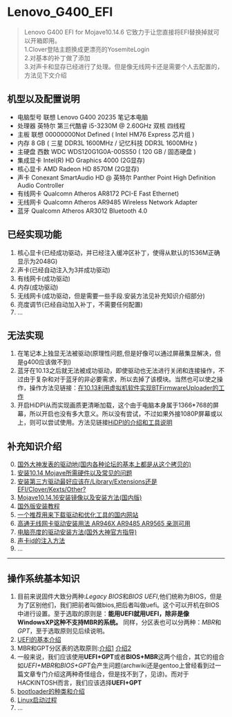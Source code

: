 # Lenovo_G400_EFI
>Lenovo G400 EFI for Mojave10.14.6 它致力于让您直接将EFI替换掉就可以开箱即用。\
>1.Clover登陆主题换成更漂亮的YosemiteLogin \
>2.对基本的补丁做了添加 \
>3.对声卡和显存已经进行了处理。但是像无线网卡还是需要个人去配置的，方法见下文介绍


## 机型以及配置说明
* 电脑型号	联想 Lenovo G400 20235 笔记本电脑    
* 处理器	英特尔 第三代酷睿 i5-3230M @ 2.60GHz 双核 四线程
* 主板	联想 00000000Not Defined ( Intel HM76 Express 芯片组 )
* 内存	8 GB ( 三星 DDR3L 1600MHz / 记忆科技 DDR3L 1600MHz )
* 主硬盘	西数 WDC WDS120G1G0A-00SS50 ( 120 GB / 固态硬盘 )
* 集成显卡	Intel(R) HD Graphics 4000 (2G显存)
* 核心显卡	AMD Radeon HD 8570M  (2G显存) 
* 声卡	Conexant SmartAudio HD @ 英特尔 Panther Point High Definition Audio Controller
* 有线网卡	Qualcomn Atheros AR8172 PCI-E Fast Ethernet) 
* 无线网卡	Qualcomn Atheros AR9485 Wireless Network Adapter
* 蓝牙	Qualcomn Atheros AR3012 Bluetooth 4.0

## 已经实现功能
1. 核心显卡(已经成功驱动，并已经注入缓冲区补丁，使得从默认的1536M正确显示为2048G)
2. 声卡(已经自动注入为3并成功驱动)
3. 有线网卡(成功驱动)
4. 内存(成功驱动)
5. 无线网卡(成功驱动，但是需要一些手段.安装方法见补充知识介绍部分)
6. 亮度调节(已经自动加入补丁，不需要任何配置)
7. ...

## 无法实现
1. 在笔记本上独显无法被驱动(原理性问题,但是好像可以通过屏蔽集显解决，但是g400应该做不到)
2. 蓝牙在10.13之后就无法被成功驱动，即使驱动也无法进行关闭和连接操作，不过由于复杂和对于蓝牙的非必要需求，所以去掉了该模块。当然也可以使之操作，操作方法见链接：[在10.13利用虚拟机软件实现BTFirmwareUploader的工作](https://osxlatitude.com/forums/topic/10127-updated-nov-2017-fix-btfirmwareuploader-in-macos-high-sierra/)
3. 开启HiDPI从而实现画质更清晰加载，这个由于电脑本身属于1366*768的屏幕，所以开启也没有多大意义。所以没有尝试，不过如果外接1080P屏幕或以上，则可以尝试使用。方法见链接[HiDPI的介绍和工具说明](https://www.sqlsec.com/2018/09/hidpi.html)

## 补充知识介绍
0. [国外大神发表的驱动地(国内各种论坛的基本上都是从这个拷贝的)](https://bitbucket.org/RehabMan/)
1. [安装10.14 Mojave所需硬件以及常见的问题](https://www.tonymacx86.com/threads/readme-common-problems-and-workarounds-on-10-14-mojave.255823/)
2. [安装第三方驱动最好应该在/Library/Extensions还是EFI/Clover/Kexts/Other?](https://www.tonymacx86.com/threads/guide-installing-3rd-party-kexts-el-capitan-sierra-high-sierra-mojave-catalina.268964/)
3. [Mojave10.14.16安装镜像以及安装方法(国内版)](https://blog.daliansky.net/macOS-Mojave-10.14.6-18G87-Release-version-with-Clover-5033-original-image.html)
4. [国外版安装教程](https://www.tonymacx86.com/threads/unibeast-install-macos-mojave-on-any-supported-intel-based-pc.259381/)
5. [一个推荐用来下载驱动和优化工具的国内网站](http://www.pc6.com/mac/qdcx_811_1.html)
6. [高通无线网卡驱动安装用法 AR946X AR9485 AR9565 亲测可用](http://bbs.pcbeta.com/viewthread-1806854-1-2.html)
7. [电脑亮度的驱动安装方法(国外大神官方指导)](https://bitbucket.org/RehabMan/applebacklightfixup/src/master/README.md)
8. [声卡id的注入方法](https://www.jianshu.com/p/955ce6706ae2)
9. ...
---
## 操作系统基本知识
1. 目前来说固件大致分两种:*Legacy BIOS*和*BIOS UEFI*,他们统称为BIOS，但是为了区别他们，我们把前者叫做bios,把后者叫做uefi。这个可以开机在BIOS中进行设置。至于选取的原则是：**能用UEFI就用UEFI，除非是像WindowsXP这种不支持MBR的系统。** 同样，分区表也可以分两种：*MBR*和*GPT*，至于选取原则见后续说明。
2. [UEFI的基本介绍](https://wiki.archlinux.org/index.php/Unified_Extensible_Firmware_Interface)
3. MBR和GPT分区表的选取原则:[介绍1](https://wiki.gentoo.org/wiki/Handbook:AMD64/Installation/Disks) [介绍2](https://wiki.archlinux.org/index.php/Partitioning#GUID_Partition_Table)
4. 一般来说，我们应该使用**UEFI+GPT**或者**BIOS+MBR**这两个组合，其它的组合如*UEFI+MBR*和*BIOS+GPT*会产生问题(archwiki还是gentoo上曾经看到过一篇文章专门介绍这两种奇怪组合，但是找不到了，见谅)。而对于HACKINTOSH而言，我们应该选择**UEFI+GPT**
5. [bootloader的种类和介绍](https://wiki.archlinux.org/index.php/Arch_boot_process#Boot_loader)
6. [Linux启动过程](https://en.wikipedia.org/wiki/Linux_startup_process)
7. ...



